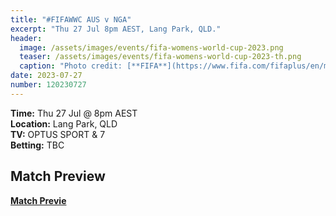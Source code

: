 ```yaml
---
title: "#FIFAWWC AUS v NGA"
excerpt: "Thu 27 Jul 8pm AEST, Lang Park, QLD."
header:
  image: /assets/images/events/fifa-womens-world-cup-2023.png
  teaser: /assets/images/events/fifa-womens-world-cup-2023-th.png
  caption: "Photo credit: [**FIFA**](https://www.fifa.com/fifaplus/en/match-centre/match/103/285026/285033/400222846)"
date: 2023-07-27
number: 120230727
---
```


**Time:** Thu 27 Jul @ 8pm AEST  
**Location:** Lang Park, QLD   
**TV:** OPTUS SPORT & 7        
**Betting:** TBC

## Match Preview

[**Match Previe**](https://www.fifa.com/fifaplus/en/match-centre/match/103/285026/285033/400222846)